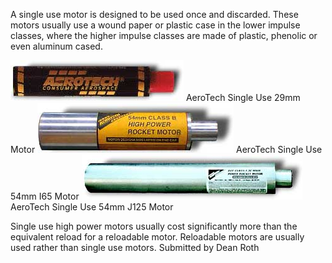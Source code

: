 A single use motor is designed to be used once and discarded. These motors usually use a wound paper or plastic case in the lower impulse classes, where the higher impulse classes are made of plastic, phenolic or even aluminum cased.

![](/images/su1.jpg) AeroTech Single Use 29mm Motor ![](/images/su2.jpg) AeroTech Single Use 54mm I65 Motor ![](/images/su3.jpg) AeroTech Single Use 54mm J125 Motor

Single use high power motors usually cost significantly more than the equivalent reload for a reloadable motor. Reloadable motors are usually used rather than single use motors. Submitted by Dean Roth

